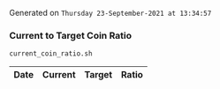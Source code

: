 Generated on `Thursday 23-September-2021 at 13:34:57`

### Current to Target Coin Ratio
`current_coin_ratio.sh`

Date|Current|Target|Ratio
---|---|---|---
